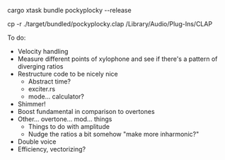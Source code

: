 cargo xtask bundle pockyplocky --release

cp -r ./target/bundled/pockyplocky.clap /Library/Audio/Plug-Ins/CLAP

To do:

- Velocity handling
- Measure different points of xylophone and see if there's a pattern of diverging ratios
- Restructure code to be nicely nice
  - Abstract time?
  - exciter.rs
  - mode... calculator?
- Shimmer!
- Boost fundamental in comparison to overtones
- Other... overtone... mod... things
  - Things to do with amplitude
  - Nudge the ratios a bit somehow "make more inharmonic?"
- Double voice
- Efficiency, vectorizing?
